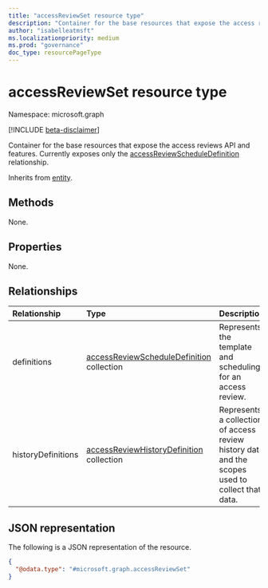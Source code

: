 ```yaml
---
title: "accessReviewSet resource type"
description: "Container for the base resources that expose the access reviews API and features. Currently exposes only the accessReviewScheduleDefinition resource."
author: "isabelleatmsft"
ms.localizationpriority: medium
ms.prod: "governance"
doc_type: resourcePageType
---
```


# accessReviewSet resource type

Namespace: microsoft.graph

[!INCLUDE [beta-disclaimer](../../includes/beta-disclaimer.md)]

Container for the base resources that expose the access reviews API and features. Currently exposes only the [accessReviewScheduleDefinition](../resources/accessreviewscheduledefinition.md) relationship.

Inherits from [entity](entity.md).

## Methods

None.

## Properties

None.

## Relationships

|Relationship|Type|Description|
|:---|:---|:---|
|definitions|[accessReviewScheduleDefinition](../resources/accessreviewscheduledefinition.md) collection| Represents the template and scheduling for an access review. |
|historyDefinitions|[accessReviewHistoryDefinition](../resources/accessreviewhistorydefinition.md) collection| Represents a collection of access review history data and the scopes used to collect that data.|

## JSON representation

The following is a JSON representation of the resource.
<!-- {
  "blockType": "resource",
  "keyProperty": "id",
  "@odata.type": "microsoft.graph.accessReviewSet",
  "openType": false
}
-->
``` json
{
  "@odata.type": "#microsoft.graph.accessReviewSet"
}
```

